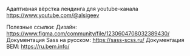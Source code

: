 Адаптивная вёрстка лендинга для youtube-канала https://www.youtube.com/@alsigeev

Полезные ссылки:
Дизайн: https://www.figma.com/community/file/1230604708032389430/
Документация Sass на русском: https://sass-scss.ru/
Документация BEM: https://ru.bem.info/
